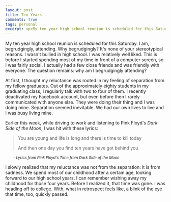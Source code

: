 ```yaml
---
layout: post
title: Ten Years
comments: true
tags: personal
excerpt: <p>My ten year high school reunion is scheduled for this Saturday. I am, begrudgingly, attending.</p>
---
```


My ten year high school reunion is scheduled for this Saturday. I am, begrudgingly, attending. Why begrudgingly? It's none of your stereotypical reasons. I wasn't bullied in high school. I was relatively well liked. This is before I started spending most of my time in front of a computer screen, so I was fairly social. I actually had a few close friends and was friendly with everyone. The question remains: why am I begrudgingly attending?

At first, I thought my reluctance was rooted in my feeling of separation from my fellow graduates. Out of the approximately eighty students in my graduating class, I regularly talk with two to four of them. I recently deactivated my Facebook account, but even before then I rarely communicated with anyone else. They were doing their thing and I was doing mine. Separation seemed inevitable. We had our own lives to live and I was busy living mine.

Earlier this week, while driving to work and listening to Pink Floyd's _Dark Side of the Moon_, I was hit with these lyrics:

> You are young and life is long and there is time to kill today
>
> And then one day you find ten years have got behind you

<span style="margin-left: 25px; font-size: 85%;"><em>\- Lyrics from Pink Floyd's Time from Dark Side of the Moon</em></span>

I slowly realized that my reluctance was not from the separation: it is from sadness. We spend most of our childhood after a certain age, looking forward to our high school years. I can remember wishing away my childhood for those four years. Before I realized it, that time was gone. I was heading off to college. With, what in retrospect feels like, a blink of the eye that time, too, quickly passed.

